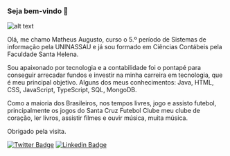 ### Seja bem-vindo 👋

![alt text](https://files.readme.io/8c11911-senior-front-end-developer-openings-1.gif)

Olá, me chamo Matheus Augusto,  curso o 5.º período de Sistemas de informação pela UNINASSAU e já sou formado em Ciências Contábeis pela Faculdade Santa Helena. 

Sou apaixonado por tecnologia e a contabilidade foi o pontapé para conseguir arrecadar fundos e investir na minha carreira em tecnologia, que é meu principal objetivo. Alguns dos meus conhecimentos: Java, HTML, CSS, JavaScript, TypeScript, SQL, MongoDB.

Como a maioria dos Brasileiros, nos tempos livres, jogo e assisto futebol, principalmente os jogos do Santa Cruz Futebol Clube meu clube de coração, ler livros, assistir filmes e ouvir música, muita música.

Obrigado pela visita.

[![Twitter Badge](https://img.shields.io/badge/-Twitter-1ca0f1?style=flat-square&labelColor=1ca0f1&logo=twitter&logoColor=white&link=https://twitter.com/MatheussAugust0)](https://twitter.com/MatheussAugust0)
[![Linkedin Badge](https://img.shields.io/badge/-LinkedIn-blue?style=flat-square&logo=Linkedin&logoColor=white&link=https://www.linkedin.com/in/matheus-augusto-33077194/)](https://www.linkedin.com/in/matheus-augusto-33077194/)


